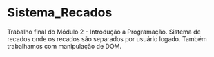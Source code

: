 # Sistema_Recados
Trabalho final do Módulo 2 - Introdução a Programação.
Sistema de recados onde os recados são separados por usuário logado. Também trabalhamos com manipulação de DOM.
